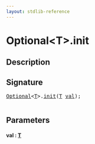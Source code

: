 ```yaml
---
layout: stdlib-reference
---
```


# Optional\<T\>\.init

## Description





## Signature 

<pre>
<a href="index.html" class="code_type">Optional</a>&lt;<a href="index.html#typeparam-T" class="code_type">T</a>&gt;.<a href="init.html">init</a>(<a href="index.html#typeparam-T" class="code_type">T</a> <a href="init.html#decl-val" class="code_param">val</a>);

</pre>

## Parameters

####  <a id="decl-val"></a>val  : [T](index.html#typeparam-T)

